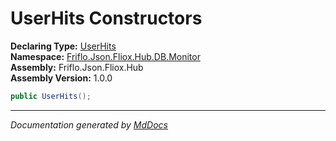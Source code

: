 ﻿<!--  
  <auto-generated>   
    The contents of this file were generated by a tool.  
    Changes to this file may be list if the file is regenerated  
  </auto-generated>   
-->

# UserHits Constructors

**Declaring Type:** [UserHits](../index.md)  
**Namespace:** [Friflo.Json.Fliox.Hub.DB.Monitor](../../index.md)  
**Assembly:** Friflo.Json.Fliox.Hub  
**Assembly Version:** 1.0.0

```csharp
public UserHits();
```
___

*Documentation generated by [MdDocs](https://github.com/ap0llo/mddocs)*
